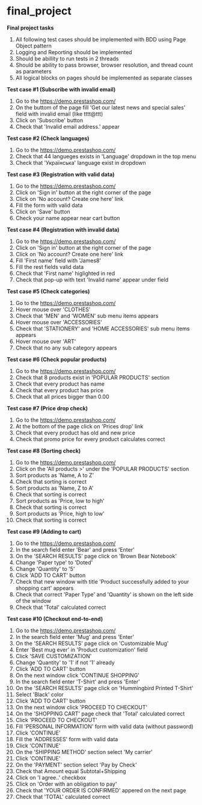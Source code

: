 # final_project

**Final project tasks**

1. All following test cases should be implemented with BDD using Page Object pattern
2. Logging and Reporting should be implemented
3. Should be abillity to run tests in 2 threads
4. Should be ability to pass browser, browser resolution, and thread count as parameters
5. All logical blocks on pages should be implemented as separate classes


**Test case #1 (Subscribe with invalid email)**
1. Go to the https://demo.prestashop.com/
2. On the buttom of the page fill 'Get our latest news and special sales' field with invalid email (like tttt@ttt)
3. Click on 'Subscribe' button
4. Check that 'Invalid email address.' appear


**Test case #2 (Check languages)**
1. Go to the https://demo.prestashop.com/
2. Check that 44 langueges exists in 'Language' dropdown in the top menu
3. Check that 'Українська' language exist in dropdown


**Test case #3 (Registration with valid data)**
1. Go to the https://demo.prestashop.com/
2. Click on 'Sign in' button at the right corner of the page
3. Click on 'No account? Create one here' link
4. Fill the form with valid data
5. Click on 'Save' button
6. Check your name appear near cart button


**Test case #4 (Registration with invalid data)**
1. Go to the https://demo.prestashop.com/
2. Click on 'Sign in' button at the right corner of the page
3. Click on 'No account? Create one here' link
4. Fill 'First name' field with 'James8'
5. Fill the rest fields valid data
6. Check that 'First name' higlighted in red
7. Check that pop-up with text 'Invalid name' appear under field


**Test case #5 (Check categories)**
1. Go to the https://demo.prestashop.com/
2. Hover mouse over 'CLOTHES'
3. Check that 'MEN' and 'WOMEN' sub menu items appears
4. Hover mouse over 'ACCESSORIES'
5. Check that 'STATIONERY' and 'HOME ACCESSORIES' sub menu items appears
6. Hover mouse over 'ART'
7. Check that no any sub category appears


**Test case #6 (Check popular products)**
1. Go to the https://demo.prestashop.com/
2. Check that 8 products exist in 'POPULAR PRODUCTS' section
3. Check that every product has name
4. Check that every product has price
5. Check that all prices bigger than 0.00


**Test case #7 (Price drop check)**
1. Go to the https://demo.prestashop.com/
2. At the bottom of the page click on 'Prices drop' link
3. Check that every product has old and new price
4. Check that promo price for every product calculates correct


**Test case #8 (Sorting check)**
1. Go to the https://demo.prestashop.com/
2. Click on the 'All products >' under the 'POPULAR PRODUCTS' section
3. Sort products as 'Name, A to Z'
4. Check that sorting is correct
5. Sort products as 'Name, Z to A'
6. Check that sorting is correct
7. Sort products as 'Price, low to high'
8. Check that sorting is correct
9. Sort products as 'Price, high to low'
10. Check that sorting is correct


**Test case #9 (Adding to cart)**
1. Go to the https://demo.prestashop.com/
2. In the search field enter 'Bear' and press 'Enter'
3. On the 'SEARCH RESULTS' page click on 'Brown Bear Notebook'
4. Change 'Paper type' to 'Doted'
5. Change 'Quantity' to '5'
6. Click 'ADD TO CART' button
7. Check that new window with title 'Product successfully added to your shopping cart' appears
8. Check that correct 'Paper Type' and 'Quantity' is shown on the left side of the window
9. Check that 'Total' calculated correct


**Test case #10 (Checkout end-to-end)**
1. Go to the https://demo.prestashop.com/
2. In the search field enter 'Mug' and press 'Enter'
3. On the 'SEARCH RESULTS' page click on 'Customizable Mug'
4. Enter 'Best mug ever' in 'Product customization' field
5. Click 'SAVE CUSTOMIZATION'
6. Change 'Quantity' to '1' if not '1' already
7. Click 'ADD TO CART' button
8. On the next window click 'CONTINUE SHOPPING'
9. In the search field enter 'T-Shirt' and press 'Enter'
10. On the 'SEARCH RESULTS' page click on 'Hummingbird Printed T-Shirt'
11. Select 'Black' color
12. Click 'ADD TO CART' button
13. On the next window click 'PROCEED TO CHECKOUT'
14. On the 'SHOPPING CART' page check that 'Total' calculated correct
15. Click 'PROCEED TO CHECKOUT'
16. Fill 'PERSONAL INFORMATION' form with valid data (without password)
17. Click 'CONTINUE'
18. Fill the 'ADDRESSES' form with valid data
19. Click 'CONTINUE'
20. On the 'SHIPPING METHOD' section select 'My carrier'
21. Click 'CONTINUE'
22. On the 'PAYMENT' section select 'Pay by Check'
23. Check that Amount equal Subtotal+Shipping
24. Click on 'I agree..' checkbox
25. Click on 'Order with an obligation to pay'
26. Check that 'YOUR ORDER IS CONFIRMED' appered on the next page
27. Check that 'TOTAL' calculated correct



